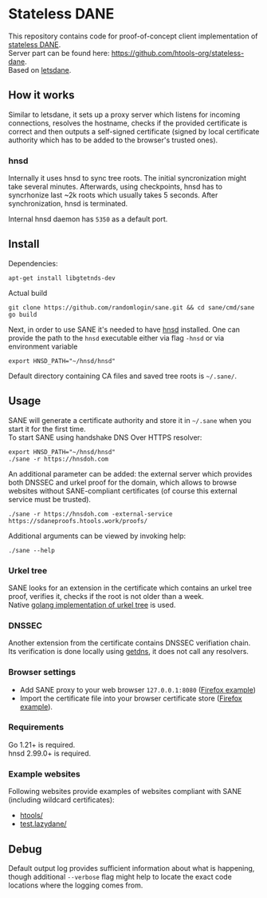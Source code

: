 # Stateless DANE
This repository contains code for proof-of-concept client implementation of [stateless DANE](https://github.com/handshake-org/HIPs/blob/master/HIP-0017.md).\
Server part can be found here: https://github.com/htools-org/stateless-dane. \
Based on [letsdane](https://github.com/buffrr/letsdane/).

## How it works

Similar to letsdane, it sets up a proxy server which listens for incoming connections, resolves the hostname, checks if the provided certificate
is correct and then outputs a self-signed certificate (signed by local certificate authority which has to be added to the browser's trusted ones).

### hnsd 
Internally it uses hnsd to sync tree roots. The initial syncronization might take several minutes. Afterwards, using
checkpoints, hnsd has to syncrhonize last ~2k roots which usually takes 5 seconds. After synchronization, hnsd is
terminated.

Internal hnsd daemon has `5350` as a default port.

## Install

Dependencies:
```
apt-get install libgtetnds-dev
```

Actual build

```
git clone https://github.com/randomlogin/sane.git && cd sane/cmd/sane
go build 
```

Next, in order to use SANE it's needed to have [hnsd](https://github.com/handshake-org/hnsd) installed. 
One can provide the path to the `hnsd` executable either via flag `-hnsd` or via environment variable 

`export HNSD_PATH="~/hnsd/hnsd"`

Default directory containing CA files and saved tree roots is `~/.sane/`.

## Usage

SANE will generate a certificate authority and store it in `~/.sane` when you start it for the first time.\
To start SANE using handshake DNS Over HTTPS resolver:

```
export HNSD_PATH="~/hnsd/hnsd"
./sane -r https://hnsdoh.com
```

An additional parameter can be added: the external server which provides both DNSSEC and urkel proof for the domain,
which allows to browse websites without SANE-compliant certificates (of course this external service must be trusted).

```
./sane -r https://hnsdoh.com -external-service https://sdaneproofs.htools.work/proofs/
```

Additional arguments can be viewed by invoking help:
```
./sane --help
```

### Urkel tree
SANE looks for an extension in the certificate which contains an urkel tree proof, verifies it, checks if the root is not
older than a week.\
Native [golang implementation of urkel tree](https://github.com/nodech/go-hsd-utils/) is used.

### DNSSEC
Another extension from the certificate contains DNSSEC verifiation chain. Its verification is done locally using
[getdns](https://getdnsapi.net/), it does not call any resolvers.


### Browser settings
- Add SANE proxy to your web browser `127.0.0.1:8080` ([Firefox example](https://user-images.githubusercontent.com/41967894/117558156-8f5b2a00-b02f-11eb-98ba-91ce8a9bdd4a.png))
- Import the certificate file into your browser certificate store ([Firefox example](https://user-images.githubusercontent.com/41967894/117558164-a7cb4480-b02f-11eb-93ed-678f81f25f2e.png)).

### Requirements
Go 1.21+ is required. \
hnsd 2.99.0+ is required.

### Example websites

Following websites provide examples of websites compliant with SANE (including wildcard certificates):
- [htools/](https://htools/) 
- [test.lazydane/](https://test.lazydane/) 

## Debug

Default output log provides sufficient information about what is happening, though additional `--verbose` flag might
help to locate the exact code locations where the logging comes from. 
